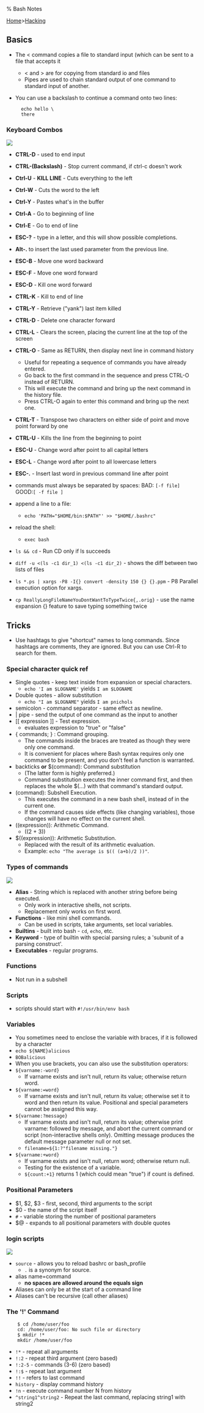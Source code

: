 % Bash Notes

[Home](../index.html)>[Hacking](index.html)

## Basics

- The &lt; command copies a file to standard input (which can be sent to a file that accepts it
    - &lt; and &gt; are for copying from standard io and files
    - Pipes are used to chain standard output of one command to standard input of another.
- You can use a backslash to continue a command onto two lines:

        echo hello \
        there


### Keyboard Combos

![](../assets/images/linux1.jpg)

- **CTRL-D** - used to end input
- **CTRL-(Backslash)** - Stop current command, if ctrl-c doesn't work
- **Ctrl-U** - **KILL LINE** - Cuts everything to the left 
- **Ctrl-W** - Cuts the word to the left 
- **Ctrl-Y** - Pastes what's in the buffer 
- **Ctrl-A** - Go to beginning of line 
- **Ctrl-E** - Go to end of line
- **ESC-?** - type in a letter, and this will show possible completions.
- **Alt-.** to insert the last used parameter from the previous line.
- **ESC-B** - Move one word backward
- **ESC-F** - Move one word forward
- **ESC-D** - Kill one word forward
- **CTRL-K** - Kill to end of line
- **CTRL-Y** -  Retrieve ("yank") last item killed
- **CTRL-D** - Delete one character forward
- **CTRL-L** -  Clears the screen, placing the current line at the top of the screen
- **CTRL-O** - Same as RETURN, then display next line in command history
    - Useful for repeating a sequence of commands you have already entered. 
    - Go back to the first command in the sequence and press CTRL-O instead of RETURN. 
    - This will execute the command and bring up the next command in the history file. 
    - Press CTRL-O again to enter this command and bring up the next one. 
- **CTRL-T** - Transpose two characters on either side of point and move point forward by one
- **CTRL-U** - Kills the line from the beginning to point
- **ESC-U** - Change word after point to all capital letters
- **ESC-L** - Change word after point to all lowercase letters
- **ESC-.** -  Insert last word in previous command line after point

 
- commands must always be separated by spaces: BAD: `[-f file]`  GOOD:`[ -f file ]`
- append a line to a file:
    - `echo 'PATH="$HOME/bin:$PATH"' >> "$HOME/.bashrc"`
- reload the shell:
    - `exec bash`
- `ls && cd` - Run CD only if ls succeeds
- `diff -u <(ls -c1 dir_1) <(ls -c1 dir_2)` - shows the diff between two lists of files
- `ls *.ps | xargs -P8 -I{} convert -density 150 {} {}.ppm` - P8 Parallel execution option for xargs.
- `cp ReallyLongFileNameYouDontWantToTypeTwice{,.orig}` - use the name expansion {} feature to save typing something twice

## Tricks

- Use hashtags to give "shortcut" names to long commands. Since hashtags are comments, they are ignored. But you can use Ctrl-R to search for them.


### Special character quick ref

- Single quotes - keep text inside from expansion or special characters.
    - `echo 'I am $LOGNAME'` yields `I am $LOGNAME`
- Double quotes - allow substitution
    - `echo "I am $LOGNAME"` yields `I am pnichols`
- semicolon - command separator - same effect as newline.
- | pipe - send the output of one command as the input to another 
- [[ expression ]] - Test expression. 
    - evaluates expression to "true" or "false"
- { commands; } : Command grouping. 
    - The commands inside the braces are treated as though they were only one command. 
    - It is convenient for places where Bash syntax requires only one command to be present, and you don't feel a function is warranted.
- backticks **or** $(command): Command substitution 
    - (The latter form is highly preferred.) 
    - Command substitution executes the inner command first, and then replaces the whole $(...) with that command's standard output.
- (command): Subshell Execution. 
    - This executes the command in a new bash shell, instead of in the current one. 
    - If the command causes side effects (like changing variables), those changes will have no effect on the current shell.
- ((expression)): Arithmetic Command.  
    - ((2 + 3)) 
- $((expression)): Arithmetic Substitution. 
    - Replaced with the result of its arithmetic evaluation. 
    - Example: `echo "The average is $(( (a+b)/2 ))"`.


### Types of commands

![](../assets/images/bash2.gif)

- **Alias** - String which is replaced with another string before being executed.
    - Only work in interactive shells, not scripts.
    - Replacement only works on first word.
- **Functions** - like mini shell commands.
    - Can be used in scripts, take arguments, set local variables.
- **Builtins** - built into bash - `cd`, `echo`, etc.
- **Keyword** - type of builtin with special parsing rules; a 'subunit of a parsing construct'.
- **Executables** - regular programs.

### Functions

- Not run in a subshell


### Scripts

- scripts should start with `#!/usr/bin/env bash`

### Variables

- You sometimes need to enclose the variable with braces, if it is followed by a character
- `echo ${NAME}alicious`
- `BOBalicious`
- When you use brackets, you can also use the substitution operators:
- `${varname:-word}`
    - If varname exists and isn't null, return its value; otherwise return word.
- `${varname:=word}`
    - If varname exists and isn't null, return its value; otherwise set it to word and then return its value. Positional and special parameters cannot be assigned this way.
- `${varname:?message}` 
    - If varname exists and isn't null, return its value; otherwise print varname: followed by message, and abort the current command or script (non-interactive shells only). Omitting message produces the default message parameter null or not set.
    - `filename=${1:?"filename missing."}`
- `${varname:+word}`
    - If varname exists and isn't null, return word; otherwise return null.
    - Testing for the existence of a variable.
    - `${count:+1}` returns 1 (which could mean "true") if count is defined.



### Positional Parameters

- $1, $2, $3 - first, second, third arguments to the script
- $0 - the name of the script itself
- `#` - variable storing the number of positional parameters
- $@ - expands to all positional parameters with double quotes


### login scripts

![](../assets/images/bash3.gif)

- `source` - allows you to reload bashrc or bash_profile
    - `.` is a synonym for source.
- alias name=command
    - **no spaces are allowed around the equals sign**
- Aliases can only be at the start of a command line
- Aliases can't be recursive (call other aliases)



### The '!' Command

        $ cd /home/user/foo
        cd: /home/user/foo: No such file or directory
        $ mkdir !*
        mkdir /home/user/foo

- `!*` - repeat all arguments
- `!:2` - repeat third argument (zero based)
- `!:2-5` - commands (3-6)  (zero based)
- `!:$` - repeat last argument
- `!!` - refers to last command
- `history` - display command history
- `!n` - execute command number N from history
- `^string1^string2` - Repeat the last command, replacing string1 with string2

